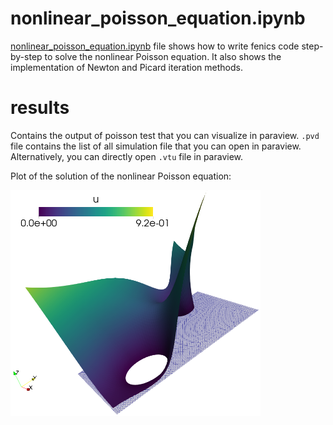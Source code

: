 # nonlinear_poisson_equation.ipynb
[nonlinear_poisson_equation.ipynb](nonlinear_poisson_equation.ipynb) file shows how to write fenics code step-by-step to solve the nonlinear Poisson equation. It also shows the implementation of Newton and Picard iteration methods.

# results
Contains the output of poisson test that you can visualize in paraview. `.pvd` file contains the list of all simulation file that you can open in paraview. Alternatively, you can directly open `.vtu` file in paraview. 

Plot of the solution of the nonlinear Poisson equation:

<img src="results/fenics_solve_result/nonlinear_poisson_equation_result.png" style="width:400px;">
